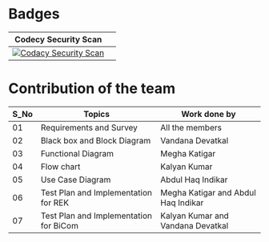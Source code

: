 # Badges

|Codecy Security Scan||
|---|---|
|[![Codacy Security Scan](https://github.com/MeghaKatigar/M3_Group_No_06/actions/workflows/codacy.yml/badge.svg)](https://github.com/MeghaKatigar/M3_Group_No_06/actions/workflows/codacy.yml)||

# Contribution of the team
|S_No|Topics| Work done by|
|---|---|---|
|  01  | Requirements and Survey    | All the members|
|02|Black box and Block Diagram | Vandana Devatkal|
|03|Functional Diagram|Megha Katigar|
|04|Flow chart|Kalyan Kumar|
|05|Use Case Diagram|Abdul Haq Indikar|
|06|Test Plan and Implementation for REK| Megha Katigar and Abdul Haq Indikar|
|07|Test Plan and Implementation for BiCom| Kalyan Kumar and Vandana Devatkal|
